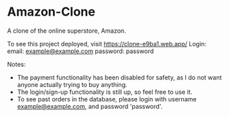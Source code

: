 # Amazon-Clone
A clone of the online superstore, Amazon. 

To see this project deployed, visit https://clone-e9ba1.web.app/
Login:
  email: example@example.com
  password: password

Notes:

- The payment functionality has been disabled for safety, as I do not want anyone actually trying to buy anything.
- The login/sign-up functionality is still up, so feel free to use it.
- To see past orders in the database, please login with username example@example.com, and password 'password'.
